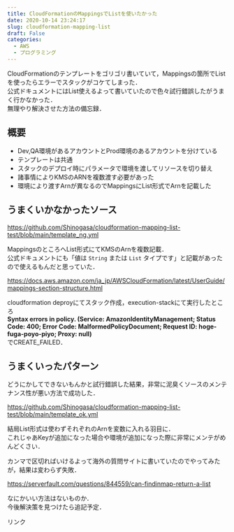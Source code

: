 ```yaml
---
title: CloudFormationのMappingsでListを使いたかった
date: 2020-10-14 23:24:17
slug: cloudformation-mapping-list
draft: False
categories:
  - AWS
  - プログラミング
---
```


CloudFormationのテンプレートをゴリゴリ書いていて，Mappingsの箇所でListを使ったらエラーでスタックがコケてしまった．  
公式ドキュメントにはList使えるよって書いていたので色々試行錯誤したがうまく行かなかった．  
無理やり解決させた方法の備忘録．

## 概要

  * Dev,QA環境があるアカウントとProd環境のあるアカウントを分けている
  * テンプレートは共通
  * スタックのデプロイ時にパラメータで環境を渡してリソースを切り替え
  * 諸事情によりKMSのARNを複数渡す必要があった
  * 環境により渡すArnが異なるのでMappingsにList形式でArnを記載した



## うまくいかなかったソース

https://github.com/Shinogasa/cloudformation-mapping-list-test/blob/main/template_ng.yml 

MappingsのところへList形式にてKMSのArnを複数記載．  
公式ドキュメントにも「値は `String` または `List` タイプです」と記載があったので使えるもんだと思っていた．

https://docs.aws.amazon.com/ja_jp/AWSCloudFormation/latest/UserGuide/mappings-section-structure.html 

cloudformation deproyにてスタック作成，execution-stackにて実行したところ  
**Syntax errors in policy. (Service: AmazonIdentityManagement; Status Code: 400; Error Code: MalformedPolicyDocument; Request ID: hoge-fuga-poyo-piyo; Proxy: null)**  
でCREATE_FAILED．

## うまくいったパターン

どうにかしてできないもんかと試行錯誤した結果，非常に泥臭くソースのメンテナンス性が悪い方法で成功した．

https://github.com/Shinogasa/cloudformation-mapping-list-test/blob/main/template_ok.yml 

結局List形式は使わずそれぞれのArnを変数に入れる羽目に．  
これじゃあKeyが追加になった場合や環境が追加になった際に非常にメンテがめんどくさい．

カンマで区切ればいけるよって海外の質問サイトに書いていたのでやってみたが，結果は変わらず失敗．

https://serverfault.com/questions/844559/can-findinmap-return-a-list 

なにかいい方法はないものか．  
今後解決策を見つけたら追記予定．

リンク
